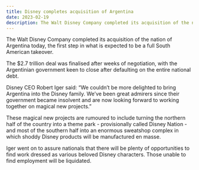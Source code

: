 ```yaml
---
title: Disney completes acquisition of Argentina
date: 2023-02-19
description: The Walt Disney Company completed its acquisition of the nation of Argentina today, the first step in what is expected to be a full South American takeover.
---
```


The Walt Disney Company completed its acquisition of the nation of Argentina today, the first step in what is expected to be a full South American takeover.

The $2.7 trillion deal was finalised after weeks of negotiation, with the Argentinian government keen to close after defaulting on the entire national debt.

Disney CEO Robert Iger said: “We couldn’t be more delighted to bring Argentina into the Disney family. We’ve been great admirers since their government became insolvent and are now looking forward to working together on magical new projects.”

These magical new projects are rumoured to include turning the northern half of the country into a theme park - provisionally called Disney Nation - and most of the southern half into an enormous sweatshop complex in which shoddy Disney products will be manufactured en masse.

Iger went on to assure nationals that there will be plenty of opportunities to find work dressed as various beloved Disney characters. Those unable to find employment will be liquidated.
